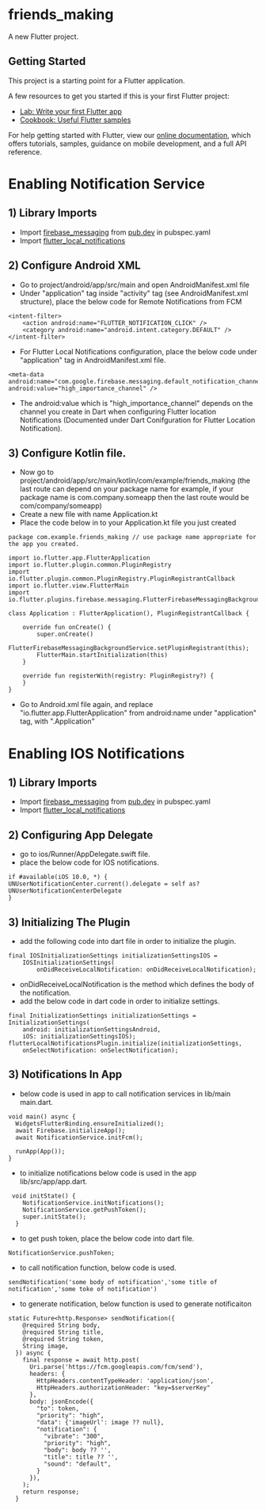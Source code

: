 # friends_making

A new Flutter project.

## Getting Started

This project is a starting point for a Flutter application.

A few resources to get you started if this is your first Flutter project:

- [Lab: Write your first Flutter app](https://flutter.dev/docs/get-started/codelab)
- [Cookbook: Useful Flutter samples](https://flutter.dev/docs/cookbook)

For help getting started with Flutter, view our
[online documentation](https://flutter.dev/docs), which offers tutorials,
samples, guidance on mobile development, and a full API reference.


# Enabling Notification Service

## 1) Library Imports

- Import [firebase_messaging](https://pub.dev/packages/firebase_messaging) from [pub.dev](pub.dev) in pubspec.yaml
- Import [flutter_local_notifications](https://pub.dev/packages/flutter_local_notifications)

## 2) Configure Android XML

- Go to project/android/app/src/main and open AndroidManifest.xml file
- Under "application" tag inside "activity" tag (see AndroidManifest.xml structure), place the below code for Remote Notifications from FCM

```
<intent-filter>
    <action android:name="FLUTTER_NOTIFICATION_CLICK" />
    <category android:name="android.intent.category.DEFAULT" />
</intent-filter>
```
- For Flutter Local Notifications configuration, place the below code under "application" tag in AndroidManifest.xml file.
```
<meta-data android:name="com.google.firebase.messaging.default_notification_channel_id" android:value="high_importance_channel" />
```
- The android:value which is "high_importance_channel" depends on the channel you create in Dart when configuring Flutter location Notifications (Documented under Dart Conifguration for Flutter Location Notification).
## 3) Configure Kotlin file.
- Now go to project/android/app/src/main/kotlin/com/example/friends_making (the last route can depend on your package name for example, if your package name is com.company.someapp then the last route would be com/company/someapp)
- Create a new file with name Application.kt
- Place the code below in to your Application.kt file you just created

```
package com.example.friends_making // use package name appropriate for the app you created.

import io.flutter.app.FlutterApplication
import io.flutter.plugin.common.PluginRegistry
import io.flutter.plugin.common.PluginRegistry.PluginRegistrantCallback
import io.flutter.view.FlutterMain
import io.flutter.plugins.firebase.messaging.FlutterFirebaseMessagingBackgroundService;

class Application : FlutterApplication(), PluginRegistrantCallback {

    override fun onCreate() {
        super.onCreate()
        FlutterFirebaseMessagingBackgroundService.setPluginRegistrant(this);
        FlutterMain.startInitialization(this)
    }

    override fun registerWith(registry: PluginRegistry?) {
    }
}
```
- Go to Android.xml file again, and replace "io.flutter.app.FlutterApplication" from android:name under "application" tag, with ".Application"


# Enabling IOS Notifications

## 1) Library Imports
- Import [firebase_messaging](https://pub.dev/packages/firebase_messaging) from [pub.dev](pub.dev) in pubspec.yaml
- Import [flutter_local_notifications](https://pub.dev/packages/flutter_local_notifications)


## 2) Configuring App Delegate
- go to ios/Runner/AppDelegate.swift file.
- place the below code for IOS notifications.

```
if #available(iOS 10.0, *) {
UNUserNotificationCenter.current().delegate = self as? UNUserNotificationCenterDelegate
}
```

## 3) Initializing The Plugin
- add the following code into dart file in order to initialize the plugin.

```
final IOSInitializationSettings initializationSettingsIOS =
    IOSInitializationSettings(
        onDidReceiveLocalNotification: onDidReceiveLocalNotification);
```

- onDidReceiveLocalNotification is the method which defines the body of the notification.
- add the below code in dart code in order to initialize settings.

```
final InitializationSettings initializationSettings = InitializationSettings(
    android: initializationSettingsAndroid,
    iOS: initializationSettingsIOS);
flutterLocalNotificationsPlugin.initialize(initializationSettings,
    onSelectNotification: onSelectNotification);
```
## 3) Notifications In App

- below code is used in app to call notification services in lib/main main.dart.


```
void main() async {
  WidgetsFlutterBinding.ensureInitialized();
  await Firebase.initializeApp();
  await NotificationService.initFcm();

  runApp(App());
}

```

- to initialize notifications below code is used in the app lib/src/app/app.dart.

```
 void initState() {
    NotificationService.initNotifications();
    NotificationService.getPushToken();
    super.initState();
  }

```
- to get push token, place the below code into dart file.

```
NotificationService.pushToken;

```

- to call notification function, below code is used.

```
sendNotification('some body of notification','some title of notification','some toke of notification')
```


- to generate notification, below function is used to generate notificaiton


```
static Future<http.Response> sendNotification({
    @required String body,
    @required String title,
    @required String token,
    String image,
  }) async {
    final response = await http.post(
      Uri.parse('https://fcm.googleapis.com/fcm/send'),
      headers: {
        HttpHeaders.contentTypeHeader: 'application/json',
        HttpHeaders.authorizationHeader: "key=$serverKey"
      },
      body: jsonEncode({
        "to": token,
        "priority": "high",
        "data": {'imageUrl': image ?? null},
        "notification": {
          "vibrate": "300",
          "priority": "high",
          "body": body ?? '',
          "title": title ?? '',
          "sound": "default",
        }
      }),
    );
    return response;
  }

  ```
